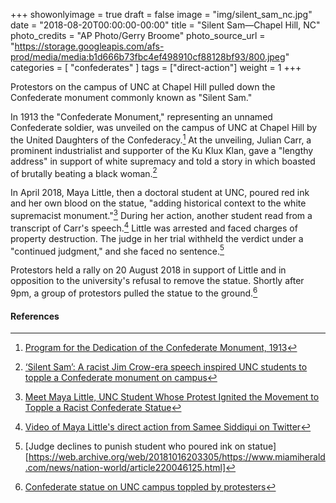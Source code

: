 +++
showonlyimage = true
draft = false
image = "img/silent_sam_nc.jpg"
date = "2018-08-20T00:00:00-00:00"
title = "Silent Sam—Chapel Hill, NC"
photo_credits = "AP Photo/Gerry Broome"
photo_source_url = "https://storage.googleapis.com/afs-prod/media/media:b1d666b73fbc4ef498910cf88128bf93/800.jpeg"
categories = [ "confederates" ]
tags = ["direct-action"]
weight = 1
+++

Protestors on the campus of UNC at Chapel Hill pulled down the Confederate monument commonly known as "Silent Sam." 

<!--more-->

In 1913 the "Confederate Monument," representing an unnamed Confederate soldier, was unveiled on the campus of UNC at Chapel Hill by the United Daughters of the Confederacy.[^1] At the unveiling, Julian Carr, a prominent industrialist and supporter of the Ku Klux Klan, gave a "lengthy address" in support of white supremacy and told a story in which boasted of brutally beating a black woman.[^2]

In April 2018, Maya Little, then a doctoral student at UNC, poured red ink and her own blood on the statue, "adding historical context to the white supremacist monument."[^3] During her action, another student read from a transcript of Carr's speech.[^4] Little was arrested and faced charges of property destruction. The judge in her trial withheld the verdict under a "continued judgment," and she faced no sentence.[^5]

Protestors held a rally on 20 August 2018 in support of Little and in opposition to the university's refusal to remove the statue. Shortly after 9pm, a group of protestors pulled the statue to the ground.[^6]

#### References

[^1]: [Program for the Dedication of the Confederate Monument, 1913](https://exhibits.lib.unc.edu/items/show/3687)
[^2]: [‘Silent Sam’: A racist Jim Crow-era speech inspired UNC students to topple a Confederate monument on campus](https://www.washingtonpost.com/news/morning-mix/wp/2018/08/21/silent-sam-a-racist-jim-crow-era-speech-inspired-unc-students-to-topple-a-confederate-monument-on-campus/)
[^3]: [Meet Maya Little, UNC Student Whose Protest Ignited the Movement to Topple a Racist Confederate Statue](https://www.democracynow.org/2018/8/22/meet_maya_little_unc_student_whose)
[^4]: [Video of Maya Little's direct action from Samee Siddiqui on Twitter](https://twitter.com/ssiddiqui83/status/991019115535007744)
[^5]: [Judge declines to punish student who poured ink on statue][https://web.archive.org/web/20181016203305/https://www.miamiherald.com/news/nation-world/article220046125.html]
[^6]: [Confederate statue on UNC campus toppled by protesters](https://web.archive.org/web/20180821124653/https://apnews.com/ca35b98f9b2145fb9221e2ab58419044/Confederate-statue-on-UNC-campus-toppled-by-protesters#/web/20180821124653mp_/https://apnews.com/)
